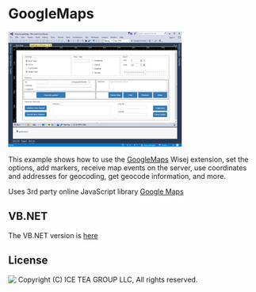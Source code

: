 GoogleMaps
====

<img src="../Support/Images/GoogleMapsExample.png" width="350" height="233">

This example shows how to use the [GoogleMaps](https://github.com/iceteagroup/wisej-extensions/tree/master/Wisej.Web.Ext.GoogleMaps) Wisej extension, set the options, add markers, receive map events on the server, use coordinates and addresses for geocoding, get geocode information, and more.

Uses 3rd party online JavaScript library [Google Maps](https://cloud.google.com/maps-platform/)

VB.NET
------
The VB.NET version is [here](https://github.com/iceteagroup/wisej-examples-vb/tree/main/GoogleMaps)

License
-------
<img src="http://iceteagroup.com/wp-content/uploads/2017/01/Square-64x64-trasp.png" height="20" align="top"> Copyright (C) ICE TEA GROUP LLC, All rights reserved.
